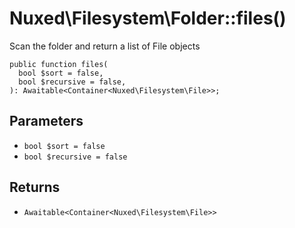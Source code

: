 # Nuxed\\Filesystem\\Folder::files()




Scan the folder and return a list of File objects




``` Hack
public function files(
  bool $sort = false,
  bool $recursive = false,
): Awaitable<Container<Nuxed\Filesystem\File>>;
```




## Parameters




+ ` bool $sort = false `
+ ` bool $recursive = false `




## Returns




* ` Awaitable<Container<Nuxed\Filesystem\File>> `